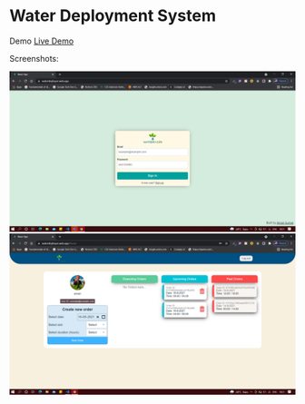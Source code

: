 # Water Deployment System

Demo
[Live Demo](https://waterdeployer.web.app/)

Screenshots:

![Screen 1](https://github.com/Assbomber/water/blob/main/Screenshot%20(9).png)
![Screen 2](https://github.com/Assbomber/water/blob/main/Screenshot%20(13).png)

